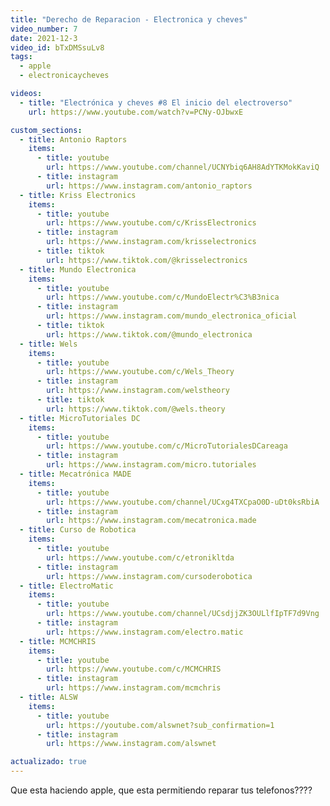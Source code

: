 ```yaml
---
title: "Derecho de Reparacion - Electronica y cheves"
video_number: 7
date: 2021-12-3
video_id: bTxDMSsuLv8
tags:
  - apple
  - electronicaycheves

videos:
  - title: "Electrónica y cheves #8 El inicio del electroverso"
    url: https://www.youtube.com/watch?v=PCNy-OJbwxE

custom_sections:
  - title: Antonio Raptors
    items:
      - title: youtube
        url: https://www.youtube.com/channel/UCNYbiq6AH8AdYTKMokKaviQ
      - title: instagram
        url: https://www.instagram.com/antonio_raptors
  - title: Kriss Electronics
    items:
      - title: youtube
        url: https://www.youtube.com/c/KrissElectronics
      - title: instagram
        url: https://www.instagram.com/krisselectronics
      - title: tiktok
        url: https://www.tiktok.com/@krisselectronics
  - title: Mundo Electronica
    items:
      - title: youtube
        url: https://www.youtube.com/c/MundoElectr%C3%B3nica
      - title: instagram
        url: https://www.instagram.com/mundo_electronica_oficial
      - title: tiktok
        url: https://www.tiktok.com/@mundo_electronica
  - title: Wels
    items:
      - title: youtube
        url: https://www.youtube.com/c/Wels_Theory
      - title: instagram
        url: https://www.instagram.com/welstheory
      - title: tiktok
        url: https://www.tiktok.com/@wels.theory
  - title: MicroTutoriales DC
    items:
      - title: youtube
        url: https://www.youtube.com/c/MicroTutorialesDCareaga
      - title: instagram
        url: https://www.instagram.com/micro.tutoriales
  - title: Mecatrónica MADE
    items:
      - title: youtube
        url: https://www.youtube.com/channel/UCxg4TXCpaO0D-uDt0ksRbiA
      - title: instagram
        url: https://www.instagram.com/mecatronica.made
  - title: Curso de Robotica
    items:
      - title: youtube
        url: https://www.youtube.com/c/etronikltda
      - title: instagram
        url: https://www.instagram.com/cursoderobotica
  - title: ElectroMatic
    items:
      - title: youtube
        url: https://www.youtube.com/channel/UCsdjjZK3OULlfIpTF7d9Vng
      - title: instagram
        url: https://www.instagram.com/electro.matic
  - title: MCMCHRIS
    items:
      - title: youtube
        url: https://www.youtube.com/c/MCMCHRIS
      - title: instagram
        url: https://www.instagram.com/mcmchris
  - title: ALSW
    items:
      - title: youtube
        url: https://youtube.com/alswnet?sub_confirmation=1
      - title: instagram
        url: https://www.instagram.com/alswnet

actualizado: true
---
```


Que esta haciendo apple, que esta permitiendo reparar tus telefonos????
